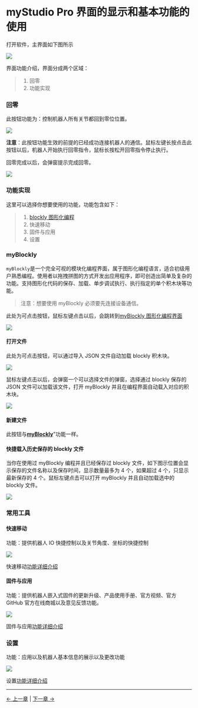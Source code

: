 # myStudio Pro 界面的显示和基本功能的使用

打开软件，主界面如下图所示

<img src="../../resources/3-FunctionsAndApplications/5.myBlockly/home/home.png" />

界面功能介绍，界面分成两个区域：

> 1. 回零
> 2. 功能实现

### 回零

此按钮功能为：控制机器人所有关节都回到零位位置。

<img src="../../resources/3-FunctionsAndApplications/5.myBlockly/home/zero.png" />

**注意**：此按钮功能生效的前提的已经成功连接机器人的通信。鼠标左键长按点击此按钮以后，机器人开始执行回零指令，鼠标长按松开回零指令停止执行。

回零完成以后，会弹窗提示完成回零。

<img src="../../resources/3-FunctionsAndApplications/5.myBlockly/home/zero-success.png" />

### 功能实现

这里可以选择你想要使用的功能，功能包含如下：

> 1. [blockly 图形化编程](./5.1.5-blockly/5.1.5.1-blocklyFirstUse.md)
> 2. 快速移动
> 3. 固件与应用
> 4. 设置

### myBlockly
`myBlockly`是一个完全可视的模块化编程界面，属于图形化编程语言，适合初级用户熟悉编程。使用者以拖拽拼图的方式开发出应用程序，即可创造出简单及复杂的功能。支持图形化代码的保存、加载、单步调试执行、执行指定的单个积木块等功能。

> 注意：想要使用 myBlockly 必须要先连接设备通信。

此处为可点击按钮，鼠标左键点击以后，会跳转到[myBlockly 图形化编程界面](./5.1.5-blockly/5.1.5.1-blocklyFirstUse.md)

<img src="../../resources/3-FunctionsAndApplications/5.myBlockly/home/myBlockly.png" />

#### 打开文件

此处为可点击按钮，可以通过导入 JSON 文件自动加载 blockly 积木块。

<img src="../../resources/3-FunctionsAndApplications/5.myBlockly/home/myBlockly-open.png" />

鼠标左键点击以后，会弹窗一个可以选择文件的弹窗，选择通过 blockly 保存的 JSON 文件可以加载该文件，打开 myBlockly 并且在编程界面自动载入对应的积木块。

<img src="../../resources/3-FunctionsAndApplications/5.myBlockly/home/myBlockly-open1.png" />

#### 新建文件

此按钮与[**myBlockly**](./5.1.3-interface_description.md#myblockly)"功能一样。

#### 快捷载入历史保存的 blockly 文件

当你在使用过 myBlockly 编程并且已经保存过 blockly 文件，如下图示位置会显示保存的文件名称以及保存时间，显示数量最多为 4 个，如果超过 4 个，只显示最新保存的 4 个。鼠标左键点击可以打开 myBlockly 并且自动加载选中的 blockly 文件。

<img src="../../resources/3-FunctionsAndApplications/5.myBlockly/home/myBlockly-open2.png" />

### 常用工具

#### 快速移动

功能：提供机器人 IO 快捷控制以及关节角度、坐标的快捷控制

<img src="../../resources/3-FunctionsAndApplications/5.myBlockly/home/quickmove.png" />

快速移动[功能详细介绍](./5.1.6-quickmove/5.1.6.1-quickmovefirstuse.md)

#### 固件与应用

功能：提供机器人嵌入式固件的更新升级、产品使用手册、官方视频、官方 GitHub 官方在线商城以及意见反馈功能。

<img src="../../resources/3-FunctionsAndApplications/5.myBlockly/home/function.png" />

固件与应用[功能详细介绍](./5.1.7-firmware/5.1.7.1-firmware_main.md)

### 设置

功能：应用以及机器人基本信息的展示以及更改功能

<img src="../../resources/3-FunctionsAndApplications/5.myBlockly/home/setting.png" />

设置[功能详细介绍](./5.1.8-setting/5.1.8.1-setting_main.md)

---

[← 上一章](./5.2-install_uninstall.md) | [下一章 →](./5.4-Q&A.md)
